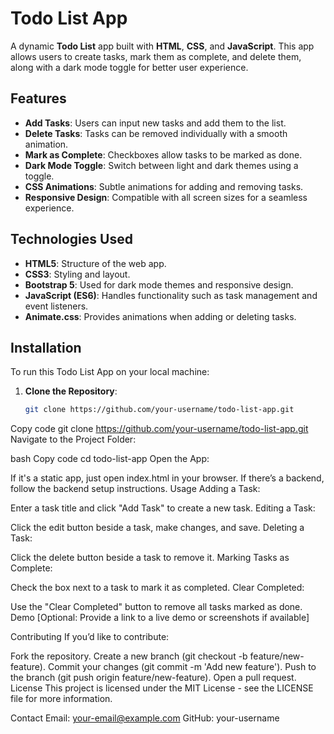 # Todo List App

A dynamic **Todo List** app built with **HTML**, **CSS**, and **JavaScript**. This app allows users to create tasks, mark them as complete, and delete them, along with a dark mode toggle for better user experience.

## Features

- **Add Tasks**: Users can input new tasks and add them to the list.
- **Delete Tasks**: Tasks can be removed individually with a smooth animation.
- **Mark as Complete**: Checkboxes allow tasks to be marked as done.
- **Dark Mode Toggle**: Switch between light and dark themes using a toggle.
- **CSS Animations**: Subtle animations for adding and removing tasks.
- **Responsive Design**: Compatible with all screen sizes for a seamless experience.

## Technologies Used

- **HTML5**: Structure of the web app.
- **CSS3**: Styling and layout.
- **Bootstrap 5**: Used for dark mode themes and responsive design.
- **JavaScript (ES6)**: Handles functionality such as task management and event listeners.
- **Animate.css**: Provides animations when adding or deleting tasks.

## Installation

To run this Todo List App on your local machine:

1. **Clone the Repository**:
   ```bash
   git clone https://github.com/your-username/todo-list-app.git

Copy code
git clone https://github.com/your-username/todo-list-app.git
Navigate to the Project Folder:

bash
Copy code
cd todo-list-app
Open the App:

If it's a static app, just open index.html in your browser.
If there’s a backend, follow the backend setup instructions.
Usage
Adding a Task:

Enter a task title and click "Add Task" to create a new task.
Editing a Task:

Click the edit button beside a task, make changes, and save.
Deleting a Task:

Click the delete button beside a task to remove it.
Marking Tasks as Complete:

Check the box next to a task to mark it as completed.
Clear Completed:

Use the "Clear Completed" button to remove all tasks marked as done.
Demo
[Optional: Provide a link to a live demo or screenshots if available]

Contributing
If you’d like to contribute:

Fork the repository.
Create a new branch (git checkout -b feature/new-feature).
Commit your changes (git commit -m 'Add new feature').
Push to the branch (git push origin feature/new-feature).
Open a pull request.
License
This project is licensed under the MIT License - see the LICENSE file for more information.

Contact
Email: your-email@example.com
GitHub: your-username
